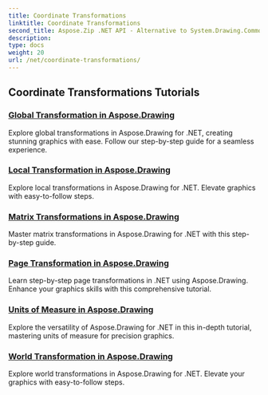 ```yaml
---
title: Coordinate Transformations
linktitle: Coordinate Transformations
second_title: Aspose.Zip .NET API - Alternative to System.Drawing.Common
description: 
type: docs
weight: 20
url: /net/coordinate-transformations/
---
```


## Coordinate Transformations Tutorials
### [Global Transformation in Aspose.Drawing](./global-transformation/)
Explore global transformations in Aspose.Drawing for .NET, creating stunning graphics with ease. Follow our step-by-step guide for a seamless experience.
### [Local Transformation in Aspose.Drawing](./local-transformation/)
Explore local transformations in Aspose.Drawing for .NET. Elevate graphics with easy-to-follow steps.
### [Matrix Transformations in Aspose.Drawing](./matrix-transformations/)
Master matrix transformations in Aspose.Drawing for .NET with this step-by-step guide.
### [Page Transformation in Aspose.Drawing](./page-transformation/)
Learn step-by-step page transformations in .NET using Aspose.Drawing. Enhance your graphics skills with this comprehensive tutorial.
### [Units of Measure in Aspose.Drawing](./units-of-measure/)
Explore the versatility of Aspose.Drawing for .NET in this in-depth tutorial, mastering units of measure for precision graphics.
### [World Transformation in Aspose.Drawing](./world-transformation/)
Explore world transformations in Aspose.Drawing for .NET. Elevate your graphics with easy-to-follow steps.